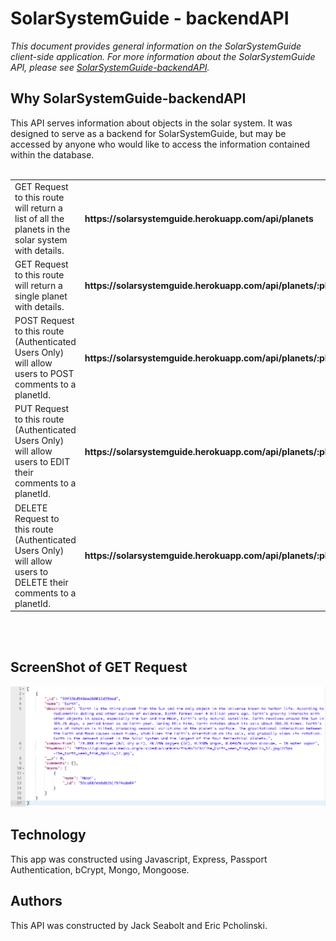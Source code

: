 # SolarSystemGuide - backendAPI

<p><em>This document provides general information on the SolarSystemGuide client-side application.  For more information about the SolarSystemGuide API, please see <a href="https://github.com/jackseabolt/SolarSystemGuide/blob/master/README.md">SolarSystemGuide-backendAPI</a>.</em></p>

Why SolarSystemGuide-backendAPI
-------------
This API serves information about objects in the solar system. It was designed to serve as a backend for SolarSystemGuide, but may be accessed by anyone who would like to access the information contained within the database. 
<br /><br />
<table layout="fixed">
  <tr>
    <td width="55%">
      GET Request to this route will return a list of all the planets in the solar system with details.
    </td>
    <td width = "40%">
       <h4> https://solarsystemguide.herokuapp.com/api/planets</h4>
    </td>
  </tr>
  <tr>
    <td width="55%">
      GET Request to this route will return a single planet with details.  
    </td>
    <td width = "40%">
        <h4>https://solarsystemguide.herokuapp.com/api/planets/:planetName</h4>
    </td>
  </tr>
  <tr>
    <td width="55%">
      POST Request to this route (Authenticated Users Only) will allow users to POST comments to a planetId. 
    </td>
    <td width = "40%">
      <h4>https://solarsystemguide.herokuapp.com/api/planets/:planetId/comments</h4>
    </td>
  </tr>
  <tr>
    <td width="55%">
      PUT Request to this route (Authenticated Users Only) will allow users to EDIT their comments to a planetId. 
    </td>
    <td width = "40%">
       <h4>https://solarsystemguide.herokuapp.com/api/planets/:planetId/comments/:commentId</h4>
    </td>
  </tr>
  <tr>
    <td width="55%">
      DELETE Request to this route (Authenticated Users Only) will allow users to DELETE their comments to a planetId. 
    </td>
    <td width = "40%">
       <h4>https://solarsystemguide.herokuapp.com/api/planets/:planetId/comments/:commentId</h4>
    </td>
  </tr>
</table>


<br /><br />
## ScreenShot of GET Request
<img src="./ScreenShot.png">

<h2>Technology</h2>
This app was constructed using Javascript, Express, Passport Authentication, bCrypt, Mongo, Mongoose.

<h2>Authors</h2>
This API was constructed by Jack Seabolt and Eric Pcholinski.
